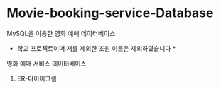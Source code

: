 # Movie-booking-service-Database
MySQL을 이용한 영화 예매 데이터베이스


* 학교 프로젝트이며 저를 제외한 조원 이름은 제외하였습니다 *

영화 예매 서비스 데이터베이스

01. ER-다이어그램

